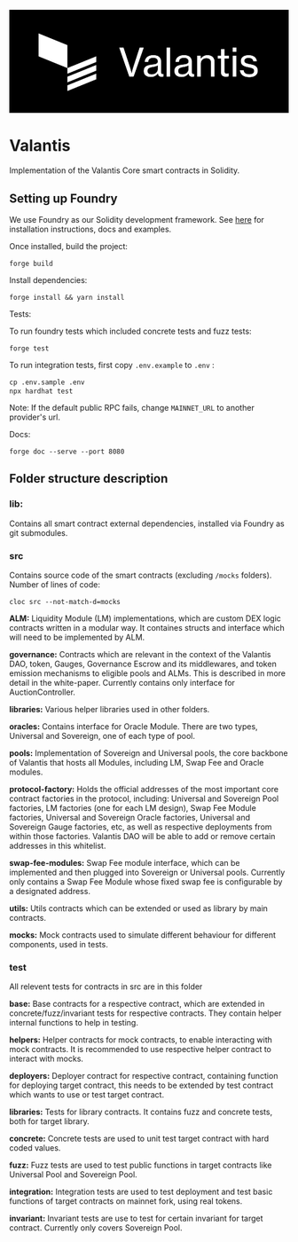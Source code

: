 ![Valantis](img/Valantis_Banner.png)

# Valantis

Implementation of the Valantis Core smart contracts in Solidity.

## Setting up Foundry

We use Foundry as our Solidity development framework. See [here](https://book.getfoundry.sh/getting-started/installation) for installation instructions, docs and examples.

Once installed, build the project:

```
forge build
```

Install dependencies:

```
forge install && yarn install
```

Tests:

To run foundry tests which included concrete tests and fuzz tests:

```
forge test
```

To run integration tests, first copy `.env.example` to `.env` :

```
cp .env.sample .env
npx hardhat test
```

Note: If the default public RPC fails, change `MAINNET_URL` to another provider's url.

Docs:

```
forge doc --serve --port 8080
```

## Folder structure description

### lib:

Contains all smart contract external dependencies, installed via Foundry as git submodules.

### src

Contains source code of the smart contracts (excluding `/mocks` folders). Number of lines of code:

```
cloc src --not-match-d=mocks
```

**ALM:** Liquidity Module (LM) implementations, which are custom DEX logic contracts written in a modular way. It containes structs and interface which will need to be implemented by ALM.

**governance:** Contracts which are relevant in the context of the Valantis DAO, token, Gauges, Governance Escrow and its middlewares, and token emission mechanisms to eligible pools and ALMs. This is described in more detail in the white-paper. Currently contains only interface for AuctionController.

**libraries:** Various helper libraries used in other folders.

**oracles:** Contains interface for Oracle Module. There are two types, Universal and Sovereign, one of each type of pool.

**pools:** Implementation of Sovereign and Universal pools, the core backbone of Valantis that hosts all Modules, including LM, Swap Fee and Oracle modules.

**protocol-factory:** Holds the official addresses of the most important core contract factories in the protocol, including: Universal and Sovereign Pool factories, LM factories (one for each LM design), Swap Fee Module factories, Universal and Sovereign Oracle factories, Universal and Sovereign Gauge factories, etc, as well as respective deployments from within those factories. Valantis DAO will be able to add or remove certain addresses in this whitelist.

**swap-fee-modules:** Swap Fee module interface, which can be implemented and then plugged into Sovereign or Universal pools. Currently only contains a Swap Fee Module whose fixed swap fee is configurable by a designated address.

**utils:** Utils contracts which can be extended or used as library by main contracts.

**mocks:** Mock contracts used to simulate different behaviour for different components, used in tests.

### test

All relevent tests for contracts in src are in this folder

**base:** Base contracts for a respective contract, which are extended in concrete/fuzz/invariant tests for respective contracts. They contain helper internal functions to help in testing.

**helpers:** Helper contracts for mock contracts, to enable interacting with mock contracts. It is recommended to use respective helper contract to interact with mocks.

**deployers:** Deployer contract for respective contract, containing function for deploying target contract, this needs to be extended by test contract which wants to use or test target contract.

**libraries:** Tests for library contracts. It contains fuzz and concrete tests, both for target library.

**concrete:** Concrete tests are used to unit test target contract with hard coded values.

**fuzz:** Fuzz tests are used to test public functions in target contracts like Universal Pool and Sovereign Pool.

**integration:** Integration tests are used to test deployment and test basic functions of target contracts on mainnet fork, using real tokens.

**invariant:** Invariant tests are use to test for certain invariant for target contract. Currently only covers Sovereign Pool.
